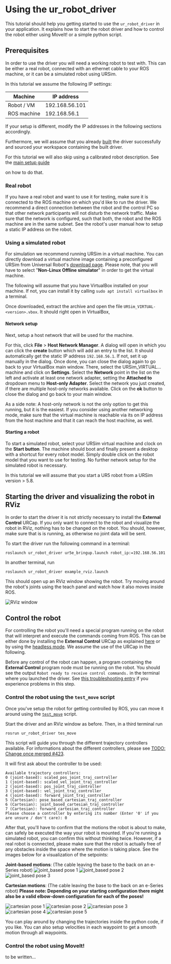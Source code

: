 # Using the ur_robot_driver

This tutorial should help you getting started to use the `ur_robot_driver` in your application. It
explains how to start the robot driver and how to control the robot either using MoveIt! or a simple
python script.

## Prerequisites
In order to use the driver you will need a working robot to test with. This can be either a real
robot, connected with an ethernet cable to your ROS machine, or it can be a simulated robot using
URSim.

In this tutorial we assume the following IP settings:

| Machine     | IP address     |
|-------------|----------------|
| Robot / VM  | 192.168.56.101 |
| ROS machine | 192.168.56.1   |

If your setup is different, modify the IP addresses in the following sections accordingly.

Furthermore, we will assume that you already [built](https://github.com/UniversalRobots/Universal_Robots_ROS_Driver#building) the driver successfully and sourced your
workspace containing the built driver.

For this tutorial we will also skip using a calibrated robot description. See the [main setup
guide](https://github.com/UniversalRobots/Universal_Robots_ROS_Driver/blob/master/README.md#extract-calibration-information)

on how to do that.

### Real robot
If you have a real robot and want to use it for testing, make sure it is connected to the ROS
machine on which you'd like to run the driver. We recommend a direct connection between the robot
and the control PC so that other network participants will not disturb the network traffic. Make
sure that the network is configured, such that both, the robot and the ROS machine are in the same
subnet. See the robot's user manual how to setup a static IP address on the robot.

### Using a simulated robot
For simulation we recommend running URSim in a virtual machine. You can directly download a virtual
machine image containing a preconfigured URSim from Universal Robot's [download
page](https://www.universal-robots.com/download/?filters[]=98759&query=). Please note, that you will
have to select "**Non-Linux Offline simulator**" in order to get the virtual machine.

The following will assume that you have VirtualBox installed on your machine. If not, you can
install it by calling `sudo apt install virtualbox` in a terminal.

Once downloaded, extract the archive and open the file `URSim_VIRTUAL-<version>.vbox`. It should
right open in VirtualBox,

#### Network setup
Next, setup a host network that will be used for the machine.

For this, click **File** > **Host Network Manager**. A dialog will open in which you can click the
**create** button which will add an entry to the list. It should automatically get the static IP
address `192.168.56.1`. If not, set it up manually in the dialog. Once done, you can close the
dialog again to go back to your VirtualBox main window. There, select the URSim_VIRTUAL... machine
and click on **Settings**. Select the **Network** point in the list on the left and activate at
least one network adapter, setting the **Attached to** dropdown menu to **Host-only Adapter**.
Select the network you just created, if there are multiple host-only networks available. Click on
the **ok** button to close the dialog and go back to your main window.

As a side note: A host-only network is not the only option to get this running, but it is the
easiest. If you consider using another networking mode, make sure that the virtual machine is
reachable via its on IP address from the host machine and that it can reach the host machine, as
well.

#### Starting a robot
To start a simulated robot, select your URSim virtual machine and clock on the **Start button**. The
machine should boot and finally present a desktop with a shortcut for every robot model. Simply
double click on the robot model that you want to use for testing. No further network setup for the
simulated robot is necessary.

In this tutorial we will assume that you start a UR5 robot from a URSim version > 5.8.

## Starting the driver and visualizing the robot in RViz
In order to start the driver it is not strictly necessary to install the **External Control** URCap.
If you only want to connect to the robot and visualize the robot in RViz, nothing has to be changed
on the robot. You should, however, make sure that is is running, as otherwise no joint data will be
sent.

To start the driver run the following command in a terminal:

```
roslaunch ur_robot_driver ur5e_bringup.launch robot_ip:=192.168.56.101
```

In another terminal, run

```
roslaunch ur_robot_driver example_rviz.launch
```

This should open up an RViz window showing the robot. Try moving around the robot's joints using the
teach panel and watch how it also moves inside ROS.

![RViz window](resources/usage_example/rviz.png "RViz window showing a UR5 robot")

## Control the robot
For controlling the robot you'll need a special program running on the robot that will interpret and
execute the commands coming from ROS. This can be either done by installing the **External Control**
URCap as explained
[here](https://github.com/UniversalRobots/Universal_Robots_ROS_Driver/blob/master/README.md#setting-up-a-ur-robot-for-ur_robot_driver)
or by using the [headless
mode](https://github.com/UniversalRobots/Universal_Robots_ROS_Driver/blob/master/ur_robot_driver/README.md#headless-mode).
We assume the use of the URCap in the following.

Before any control of the robot can happen, a program containing the **External Control** program
node must be running on the robot. You should see the output `Robot ready to receive control
commands.` in the terminal where you launched the driver. See [this troubleshooting
entry](https://github.com/UniversalRobots/Universal_Robots_ROS_Driver/blob/master/README.md#i-started-everything-but-i-cannot-control-the-robot)
if you experience problems in this step.

### Control the robot using the `test_move` script
Once you've setup the robot for getting controlled by ROS, you can move it around using the
[`test_move`](https://github.com/UniversalRobots/Universal_Robots_ROS_Driver/blob/master/ur_robot_driver/scripts/test_move) script.

Start the driver and an RViz window as before. Then, in a third terminal run

```
rosrun ur_robot_driver tes_move
```

This script will guide you through the different trajectory controllers available. For informations
about the different controllers, please see [TODO: Change once merged #423](https://github.com/UniversalRobots/Universal_Robots_ROS_Driver/pull/423).

It will first ask about the controller to be used:

```
Available trajectory controllers:
0 (joint-based): scaled_pos_joint_traj_controller
1 (joint-based): scaled_vel_joint_traj_controller
2 (joint-based): pos_joint_traj_controller
3 (joint-based): vel_joint_traj_controller
4 (joint-based): forward_joint_traj_controller
5 (Cartesian): pose_based_cartesian_traj_controller
6 (Cartesian): joint_based_cartesian_traj_controller
7 (Cartesian): forward_cartesian_traj_controller
Please choose a controller by entering its number (Enter '0' if you are unsure / don't care): 0
```

After that, you'll have to confirm that the motions the robot is about to make, can safely be
executed the way your robot is mounted. If you're running a simulated robot, you can confirm this
without thinking twice. However, if a real robot is connected, please make sure that the robot is
actually free of any obstacles inside the space where the motion is taking place. See the images
below for a visualization of the setpoints:

**Joint-based motions**: (The cable leaving the base to the back on an e-Series robot)
![joint_based pose 1](resources/usage_example/joint_based_motion_1.png "Pose one of joint-based motion")
![joint_based pose 2](resources/usage_example/joint_based_motion_2.png "Pose two of joint-based motion")
![joint_based pose 3](resources/usage_example/joint_based_motion_3.png "Pose three of joint-based motion")

**Cartesian motions**: (The cable leaving the base to the back on an e-Series robot)
**Please note: Depending on your starting configuration there might also be a valid elbow-down
configuration for each of the poses!**

![cartesian pose 1](resources/usage_example/cartesian_motion_1.png "Pose one of Cartesian motion")
![cartesian pose 2](resources/usage_example/cartesian_motion_2.png "Pose two of Cartesian motion")
![cartesian pose 3](resources/usage_example/cartesian_motion_3.png "Pose three of Cartesian motion")
![cartesian pose 4](resources/usage_example/cartesian_motion_4.png "Pose four of Cartesian motion")
![cartesian pose 5](resources/usage_example/cartesian_motion_5.png "Pose five of Cartesian motion")

You can play around by changing the trajectories inside the python code, if you like. You can also
setup velocities in each waypoint to get a smooth motion through all waypoints.

### Control the robot using MoveIt!
to be written...

